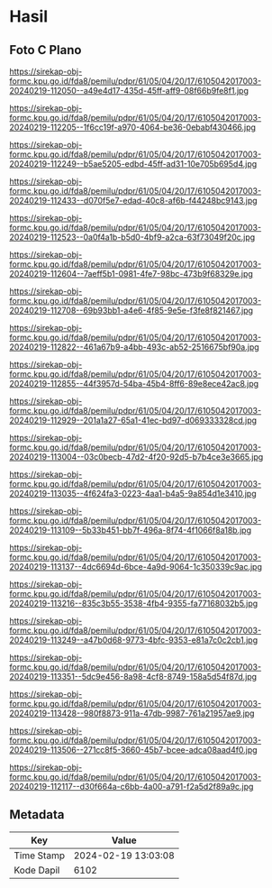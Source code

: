 # Hasil

## Foto C Plano

https://sirekap-obj-formc.kpu.go.id/fda8/pemilu/pdpr/61/05/04/20/17/6105042017003-20240219-112050--a49e4d17-435d-45ff-aff9-08f66b9fe8f1.jpg

https://sirekap-obj-formc.kpu.go.id/fda8/pemilu/pdpr/61/05/04/20/17/6105042017003-20240219-112205--1f6cc19f-a970-4064-be36-0ebabf430466.jpg

https://sirekap-obj-formc.kpu.go.id/fda8/pemilu/pdpr/61/05/04/20/17/6105042017003-20240219-112249--b5ae5205-edbd-45ff-ad31-10e705b695d4.jpg

https://sirekap-obj-formc.kpu.go.id/fda8/pemilu/pdpr/61/05/04/20/17/6105042017003-20240219-112433--d070f5e7-edad-40c8-af6b-f44248bc9143.jpg

https://sirekap-obj-formc.kpu.go.id/fda8/pemilu/pdpr/61/05/04/20/17/6105042017003-20240219-112523--0a0f4a1b-b5d0-4bf9-a2ca-63f73049f20c.jpg

https://sirekap-obj-formc.kpu.go.id/fda8/pemilu/pdpr/61/05/04/20/17/6105042017003-20240219-112604--7aeff5b1-0981-4fe7-98bc-473b9f68329e.jpg

https://sirekap-obj-formc.kpu.go.id/fda8/pemilu/pdpr/61/05/04/20/17/6105042017003-20240219-112708--69b93bb1-a4e6-4f85-9e5e-f3fe8f821467.jpg

https://sirekap-obj-formc.kpu.go.id/fda8/pemilu/pdpr/61/05/04/20/17/6105042017003-20240219-112822--461a67b9-a4bb-493c-ab52-2516675bf90a.jpg

https://sirekap-obj-formc.kpu.go.id/fda8/pemilu/pdpr/61/05/04/20/17/6105042017003-20240219-112855--44f3957d-54ba-45b4-8ff6-89e8ece42ac8.jpg

https://sirekap-obj-formc.kpu.go.id/fda8/pemilu/pdpr/61/05/04/20/17/6105042017003-20240219-112929--201a1a27-65a1-41ec-bd97-d069333328cd.jpg

https://sirekap-obj-formc.kpu.go.id/fda8/pemilu/pdpr/61/05/04/20/17/6105042017003-20240219-113004--03c0becb-47d2-4f20-92d5-b7b4ce3e3665.jpg

https://sirekap-obj-formc.kpu.go.id/fda8/pemilu/pdpr/61/05/04/20/17/6105042017003-20240219-113035--4f624fa3-0223-4aa1-b4a5-9a854d1e3410.jpg

https://sirekap-obj-formc.kpu.go.id/fda8/pemilu/pdpr/61/05/04/20/17/6105042017003-20240219-113109--5b33b451-bb7f-496a-8f74-4f1066f8a18b.jpg

https://sirekap-obj-formc.kpu.go.id/fda8/pemilu/pdpr/61/05/04/20/17/6105042017003-20240219-113137--4dc6694d-6bce-4a9d-9064-1c350339c9ac.jpg

https://sirekap-obj-formc.kpu.go.id/fda8/pemilu/pdpr/61/05/04/20/17/6105042017003-20240219-113216--835c3b55-3538-4fb4-9355-fa77168032b5.jpg

https://sirekap-obj-formc.kpu.go.id/fda8/pemilu/pdpr/61/05/04/20/17/6105042017003-20240219-113249--a47b0d68-9773-4bfc-9353-e81a7c0c2cb1.jpg

https://sirekap-obj-formc.kpu.go.id/fda8/pemilu/pdpr/61/05/04/20/17/6105042017003-20240219-113351--5dc9e456-8a98-4cf8-8749-158a5d54f87d.jpg

https://sirekap-obj-formc.kpu.go.id/fda8/pemilu/pdpr/61/05/04/20/17/6105042017003-20240219-113428--980f8873-911a-47db-9987-761a21957ae9.jpg

https://sirekap-obj-formc.kpu.go.id/fda8/pemilu/pdpr/61/05/04/20/17/6105042017003-20240219-113506--271cc8f5-3660-45b7-bcee-adca08aad4f0.jpg

https://sirekap-obj-formc.kpu.go.id/fda8/pemilu/pdpr/61/05/04/20/17/6105042017003-20240219-112117--d30f664a-c6bb-4a00-a791-f2a5d2f89a9c.jpg


## Metadata

| Key        | Value               |
| ---------- | ------------------- |
| Time Stamp | 2024-02-19 13:03:08 |
| Kode Dapil | 6102                |



